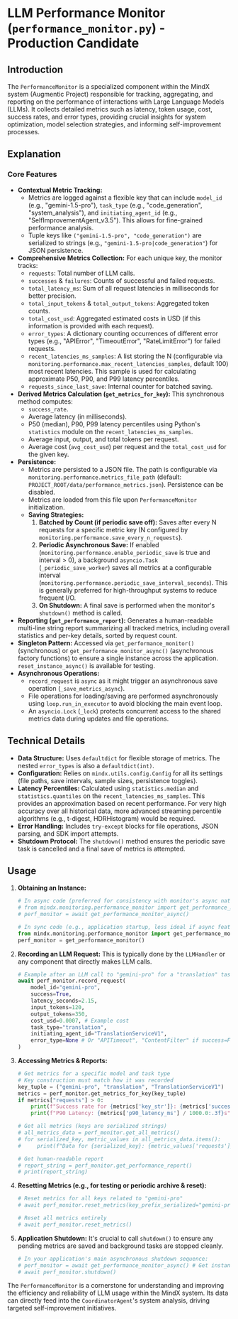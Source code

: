 # LLM Performance Monitor (`performance_monitor.py`) - Production Candidate

## Introduction

The `PerformanceMonitor` is a specialized component within the MindX system (Augmentic Project) responsible for tracking, aggregating, and reporting on the performance of interactions with Large Language Models (LLMs). It collects detailed metrics such as latency, token usage, cost, success rates, and error types, providing crucial insights for system optimization, model selection strategies, and informing self-improvement processes.

## Explanation

### Core Features

-   **Contextual Metric Tracking:**
    -   Metrics are logged against a flexible key that can include `model_id` (e.g., "gemini-1.5-pro"), `task_type` (e.g., "code_generation", "system_analysis"), and `initiating_agent_id` (e.g., "SelfImprovementAgent_v3.5"). This allows for fine-grained performance analysis.
    -   Tuple keys like `("gemini-1.5-pro", "code_generation")` are serialized to strings (e.g., `"gemini-1.5-pro|code_generation"`) for JSON persistence.
-   **Comprehensive Metrics Collection:** For each unique key, the monitor tracks:
    -   `requests`: Total number of LLM calls.
    -   `successes` & `failures`: Counts of successful and failed requests.
    -   `total_latency_ms`: Sum of all request latencies in milliseconds for better precision.
    -   `total_input_tokens` & `total_output_tokens`: Aggregated token counts.
    -   `total_cost_usd`: Aggregated estimated costs in USD (if this information is provided with each request).
    -   `error_types`: A dictionary counting occurrences of different error types (e.g., "APIError", "TimeoutError", "RateLimitError") for failed requests.
    -   `recent_latencies_ms_samples`: A list storing the N (configurable via `monitoring.performance.max_recent_latencies_samples`, default 100) most recent latencies. This sample is used for calculating approximate P50, P90, and P99 latency percentiles.
    -   `requests_since_last_save`: Internal counter for batched saving.
-   **Derived Metrics Calculation (`get_metrics_for_key`):** This synchronous method computes:
    -   `success_rate`.
    -   Average latency (in milliseconds).
    -   P50 (median), P90, P99 latency percentiles using Python's `statistics` module on the `recent_latencies_ms_samples`.
    -   Average input, output, and total tokens per request.
    -   Average cost (`avg_cost_usd`) per request and the `total_cost_usd` for the given key.
-   **Persistence:**
    -   Metrics are persisted to a JSON file. The path is configurable via `monitoring.performance.metrics_file_path` (default: `PROJECT_ROOT/data/performance_metrics.json`). Persistence can be disabled.
    -   Metrics are loaded from this file upon `PerformanceMonitor` initialization.
    -   **Saving Strategies:**
        1.  **Batched by Count (if periodic save off):** Saves after every N requests for a specific metric key (N configured by `monitoring.performance.save_every_n_requests`).
        2.  **Periodic Asynchronous Save:** If enabled (`monitoring.performance.enable_periodic_save` is true and interval > 0), a background `asyncio.Task` (`_periodic_save_worker`) saves all metrics at a configurable interval (`monitoring.performance.periodic_save_interval_seconds`). This is generally preferred for high-throughput systems to reduce frequent I/O.
        3.  **On Shutdown:** A final save is performed when the monitor's `shutdown()` method is called.
-   **Reporting (`get_performance_report`):** Generates a human-readable multi-line string report summarizing all tracked metrics, including overall statistics and per-key details, sorted by request count.
-   **Singleton Pattern:** Accessed via `get_performance_monitor()` (synchronous) or `get_performance_monitor_async()` (asynchronous factory functions) to ensure a single instance across the application. `reset_instance_async()` is available for testing.
-   **Asynchronous Operations:**
    -   `record_request` is `async` as it might trigger an asynchronous save operation (`_save_metrics_async`).
    -   File operations for loading/saving are performed asynchronously using `loop.run_in_executor` to avoid blocking the main event loop.
    -   An `asyncio.Lock` (`_lock`) protects concurrent access to the shared metrics data during updates and file operations.

## Technical Details

-   **Data Structure:** Uses `defaultdict` for flexible storage of metrics. The nested `error_types` is also a `defaultdict(int)`.
-   **Configuration:** Relies on `mindx.utils.config.Config` for all its settings (file paths, save intervals, sample sizes, persistence toggles).
-   **Latency Percentiles:** Calculated using `statistics.median` and `statistics.quantiles` on the `recent_latencies_ms_samples`. This provides an approximation based on recent performance. For very high accuracy over all historical data, more advanced streaming percentile algorithms (e.g., t-digest, HDRHistogram) would be required.
-   **Error Handling:** Includes `try-except` blocks for file operations, JSON parsing, and SDK import attempts.
-   **Shutdown Protocol:** The `shutdown()` method ensures the periodic save task is cancelled and a final save of metrics is attempted.

## Usage

1.  **Obtaining an Instance:**
    ```python
    # In async code (preferred for consistency with monitor's async nature):
    # from mindx.monitoring.performance_monitor import get_performance_monitor_async
    # perf_monitor = await get_performance_monitor_async()

    # In sync code (e.g., application startup, less ideal if async features are core):
    from mindx.monitoring.performance_monitor import get_performance_monitor
    perf_monitor = get_performance_monitor()
    ```

2.  **Recording an LLM Request:**
    This is typically done by the `LLMHandler` or any component that directly makes LLM calls.
    ```python
    # Example after an LLM call to "gemini-pro" for a "translation" task
    await perf_monitor.record_request(
        model_id="gemini-pro",
        success=True,
        latency_seconds=2.15,
        input_tokens=120,
        output_tokens=350,
        cost_usd=0.0007, # Example cost
        task_type="translation",
        initiating_agent_id="TranslationServiceV1",
        error_type=None # Or "APITimeout", "ContentFilter" if success=False
    )
    ```

3.  **Accessing Metrics & Reports:**
    ```python
    # Get metrics for a specific model and task type
    # Key construction must match how it was recorded
    key_tuple = ("gemini-pro", "translation", "TranslationServiceV1") 
    metrics = perf_monitor.get_metrics_for_key(key_tuple)
    if metrics["requests"] > 0:
        print(f"Success rate for {metrics['key_str']}: {metrics['success_rate']:.2%}")
        print(f"P90 Latency: {metrics['p90_latency_ms'] / 1000.0:.3f}s")

    # Get all metrics (keys are serialized strings)
    # all_metrics_data = perf_monitor.get_all_metrics()
    # for serialized_key, metric_values in all_metrics_data.items():
    #     print(f"Data for {serialized_key}: {metric_values['requests']} requests.")

    # Get human-readable report
    # report_string = perf_monitor.get_performance_report()
    # print(report_string)
    ```

4.  **Resetting Metrics (e.g., for testing or periodic archive & reset):**
    ```python
    # Reset metrics for all keys related to "gemini-pro"
    # await perf_monitor.reset_metrics(key_prefix_serialized="gemini-pro") 
    
    # Reset all metrics entirely
    # await perf_monitor.reset_metrics() 
    ```

5.  **Application Shutdown:**
    It's crucial to call `shutdown()` to ensure any pending metrics are saved and background tasks are stopped cleanly.
    ```python
    # In your application's main asynchronous shutdown sequence:
    # perf_monitor = await get_performance_monitor_async() # Get instance
    # await perf_monitor.shutdown()
    ```

The `PerformanceMonitor` is a cornerstone for understanding and improving the efficiency and reliability of LLM usage within the MindX system. Its data can directly feed into the `CoordinatorAgent`'s system analysis, driving targeted self-improvement initiatives.
